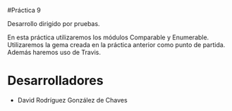 #Práctica 9 

Desarrollo dirigido por pruebas.

En esta práctica utilizaremos los módulos Comparable y Enumerable. Utilizaremos la gema creada en la práctica anterior como punto de partida.
Además haremos uso de Travis.

# Desarrolladores

* David Rodríguez González de Chaves 

